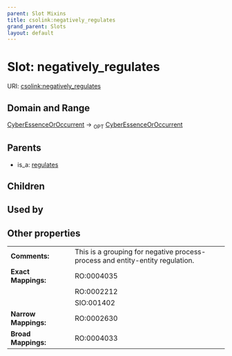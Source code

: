 ```yaml
---
parent: Slot Mixins
title: csolink:negatively_regulates
grand_parent: Slots
layout: default
---
```


# Slot: negatively_regulates




URI: [csolink:negatively_regulates](https://w3id.org/csolink/vocab/negatively_regulates)

## Domain and Range

[CyberEssenceOrOccurrent](CyberEssenceOrOccurrent.md) ->  <sub>OPT</sub> [CyberEssenceOrOccurrent](CyberEssenceOrOccurrent.md)

## Parents

 *  is_a: [regulates](regulates.md)

## Children


## Used by


## Other properties

|  |  |  |
| --- | --- | --- |
| **Comments:** | | This is a grouping for negative process-process and entity-entity regulation. |
| **Exact Mappings:** | | RO:0004035 |
|  | | RO:0002212 |
|  | | SIO:001402 |
| **Narrow Mappings:** | | RO:0002630 |
| **Broad Mappings:** | | RO:0004033 |

